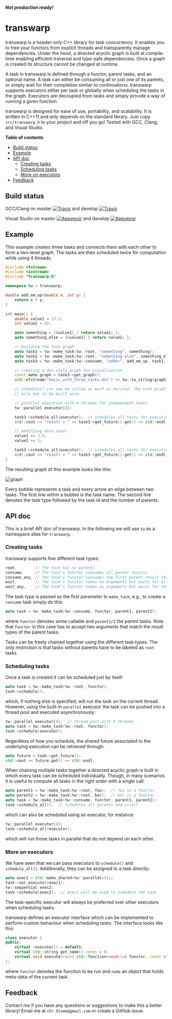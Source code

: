 **_Not production ready!_**

# transwarp 

transwarp is a header-only C++ library for task concurrency. It enables you to free
your functors from explicit threads and transparently manage dependencies.
Under the hood, a directed acyclic graph is built at compile-time enabling efficient 
traversal and type-safe dependencies. Once a graph is created its structure
cannot be changed at runtime.

A task in transwarp is defined through a functor, parent tasks, and an optional name. 
A task can either be consuming all or just one of its parents, or simply wait for their 
completion similar to continuations. transwarp supports executors 
either per task or globally when scheduling the tasks in the graph. Executors are
decoupled from tasks and simply provide a way of running a given function.

transwarp is designed for ease of use, portability, and scalability. It is written in 
C++11 and only depends on the standard library. Just copy `src/transwarp.h` 
to your project and off you go! Tested with GCC, Clang, and Visual Studio.

**Table of contents**

  * [Build status](#build-status)
  * [Example](#example)
  * [API doc](#api-doc)
     * [Creating tasks](#creating-tasks)
     * [Scheduling tasks](#scheduling-tasks)
     * [More on executors](#more-on-executors)
  * [Feedback](#feedback)

## Build status

GCC/Clang on master [![Travis](https://travis-ci.org/bloomen/transwarp.svg?branch=master)](https://travis-ci.org/bloomen/transwarp/branches) and develop [![Travis](https://travis-ci.org/bloomen/transwarp.svg?branch=develop)](https://travis-ci.org/bloomen/transwarp/branches)

Visual Studio on master [![Appveyor](https://ci.appveyor.com/api/projects/status/wrtbk9l3b94eeb9t/branch/master?svg=true)](https://ci.appveyor.com/project/bloomen/transwarp) and develop [![Appveyor](https://ci.appveyor.com/api/projects/status/wrtbk9l3b94eeb9t/branch/develop?svg=true)](https://ci.appveyor.com/project/bloomen/transwarp)

## Example

This example creates three tasks and connects them with each other to form
a two-level graph. The tasks are then scheduled twice for computation 
while using 4 threads.
```cpp
#include <fstream>
#include <iostream>
#include "transwarp.h"

namespace tw = transwarp;

double add_em_up(double x, int y) {
    return x + y;
}

int main() {
    double value1 = 13.3;
    int value2 = 42;

    auto something = [&value1] { return value1; };
    auto something_else = [&value2] { return value2; };

    // building the task graph
    auto task1 = tw::make_task(tw::root, "something", something);
    auto task2 = tw::make_task(tw::root, "something else", something_else);
    auto task3 = tw::make_task(tw::consume, "adder", add_em_up, task1, task2);

    // creating a dot-style graph for visualization
    const auto graph = task3->get_graph();
    std::ofstream("basic_with_three_tasks.dot") << tw::to_string(graph);

    // schedule() can now be called as much as desired. The task graph
    // only has to be built once

    // parallel execution with 4 threads for independent tasks
    tw::parallel executor{4};

    task3->schedule_all(executor);  // schedules all tasks for execution, assigning a future to each
    std::cout << "result = " << task3->get_future().get() << std::endl;  // result = 55.3

    // modifying data input
    value1 += 2.5;
    value2 += 1;

    task3->schedule_all(executor);  // schedules all tasks for execution, assigning new futures
    std::cout << "result = " << task3->get_future().get() << std::endl;  // result = 58.8
}
```

The resulting graph of this example looks like this:

![graph](https://raw.githubusercontent.com/bloomen/transwarp/master/examples/basic_with_three_tasks.png)

Every bubble represents a task and every arrow an edge between two tasks. 
The first line within a bubble is the task name. The second line denotes the task
type followed by the task id and the number of parents. 

## API doc

This is a brief API doc of transwarp. In the following we will use `tw` as a namespace alias for `transwarp`.

### Creating tasks

transwarp supports five different task types:
```cpp
root,        // The task has no parents
consume,     // The task's functor consumes all parent results
consume_any, // The task's functor consumes the first parent result that becomes ready
wait,        // The task's functor takes no arguments but waits for all parents to finish
wait_any,    // The task's functor takes no arguments but waits for the first parent to finish
```
The task type is passed as the first parameter to `make_task`, e.g., to create 
a `consume` task simply do this:
```cpp
auto task = tw::make_task(tw::consume, functor, parent1, parent2);
```
where `functor` denotes some callable and `parent1/2` the parent tasks. 
Note that `functor` in this case has to accept two arguments that match the 
result types of the parent tasks.

Tasks can be freely chained together using the different task types. 
The only restriction is that tasks without parents have to be labeled as `root` tasks. 

### Scheduling tasks

Once a task is created it can be scheduled just by itself:
```cpp
auto task = tw::make_task(tw::root, functor);
task->schedule();
```
which, if nothing else is specified, will run the task on the current thread. 
However, using the built-in `parallel` executor the task can be pushed into a 
thread pool and executed asynchronously:
```cpp
tw::parallel executor{4};  // thread pool with 4 threads
auto task = tw::make_task(tw::root, functor);
task->schedule(executor);
```
Regardless of how you schedule, the shared future associated to the underlying 
execution can be retrieved through:
```cpp
auto future = task->get_future();
std::cout << future.get() << std::endl;
```  
When chaining multiple tasks together a directed acyclic graph is built in which
every task can be scheduled individually. Though, in many scenarios it is useful
to compute all tasks in the right order with a single call:
```cpp
auto parent1 = tw::make_task(tw::root, foo);  // foo is a functor
auto parent2 = tw::make_task(tw::root, bar);  // bar is a functor
auto task = tw::make_task(tw::consume, functor, parent1, parent2);
task->schedule_all();  // schedules all parents and itself
```
which can also be scheduled using an executor, for instance:
```cpp
tw::parallel executor{4};
task->schedule_all(executor);
```
which will run those tasks in parallel that do not depend on each other.

### More on executors

We have seen that we can pass executors to `schedule()` and `schedule_all()`.
Additionally, they can be assigned to a task directly:
```cpp
auto exec1 = std::make_shared<tw::parallel>(2);
task->set_executor(exec1);
tw::sequential exec2;
task->schedule(exec2);  // exec1 will be used to schedule the task
``` 
The task-specific executor will always be preferred over other executors when
scheduling tasks.

transwarp defines an executor interface which can be implemented to perform custom 
behaviour when scheduling tasks. The interface looks like this:
```cpp
class executor {
public:
    virtual ~executor() = default;
    virtual std::string get_name() const = 0;
    virtual void execute(const std::function<void()>& functor, const std::shared_ptr<tw::node>& node) = 0;
};

``` 
where `functor` denotes the function to be run and `node` an object that holds 
meta-data of the current task.

## Feedback

Contact me if you have any questions or suggestions to make this a better library!
Email me at `chr.blume@gmail.com` or create a GitHub issue.
